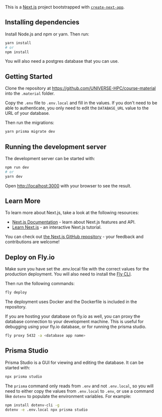 This is a [Next.js](https://nextjs.org/) project bootstrapped with [`create-next-app`](https://github.com/vercel/next.js/tree/canary/packages/create-next-app).

## Installing dependencies

Install Node.js and npm or yarn. Then run:

```bash
yarn install
# or 
npm install
```

You will also need a postgres database that you can use.

## Getting Started

Clone the repository at https://github.com/UNIVERSE-HPC/course-material into the `.material` folder.

Copy the `.env` file to `.env.local` and fill in the values. If you don't need to be able to authenticate, you only need to edit the `DATABASE_URL` value to the URL of your database.

Then run the migrations:

```bash
yarn prisma migrate dev
```

## Running the development server

The development server can be started with:

```bash
npm run dev
# or
yarn dev
```

Open [http://localhost:3000](http://localhost:3000) with your browser to see the result.

## Learn More

To learn more about Next.js, take a look at the following resources:

- [Next.js Documentation](https://nextjs.org/docs) - learn about Next.js features and API.
- [Learn Next.js](https://nextjs.org/learn) - an interactive Next.js tutorial.

You can check out [the Next.js GitHub repository](https://github.com/vercel/next.js/) - your feedback and contributions are welcome!

## Deploy on Fly.io

Make sure you have set the .env.local file with the correct values for the
production deployment. You will also need to install the [Fly CLI](https://fly.io/docs/hands-on/installing-the-fly-cli/).

Then run the following commands:

```bash
fly deploy
```

The deployment uses Docker and the Dockerfile is included in the repository.

If you are hosting your database on fly.io as well, you can proxy the
database connection to your development machine. This is useful for debugging
using your fly.io database, or for running the prisma studio.

```bash
fly proxy 5432 -a <database app name>
```

## Prisma Studio

Prisma Studio is a GUI for viewing and editing the database. It can be started with:

```bash
npx prisma studio
```

The `prisma` command only reads from `.env` and not `.env.local`, so you will need to either copy the values from `.env.local` to `.env`, or use a command like `dotenv` to populate the environment variables. For example:

```bash
npm install dotenv-cli -g
dotenv -e .env.local npx prisma studio
```
